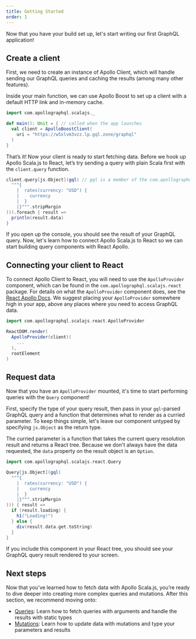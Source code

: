 ```yaml
---
title: Getting Started
order: 1
---
```


Now that you have your build set up, let's start writing our first GraphQL application! 

## Create a client
First, we need to create an instance of Apollo Client, which will handle sending our GraphQL queries and caching the results (among many other features).

Inside your main function, we can use Apollo Boost to set up a client with a default HTTP link and in-memory cache.
```scala
import com.apollographql.scalajs._

def main(): Unit = { // called when the app launches
  val client = ApolloBoostClient(
    uri = "https://w5xlvm3vzz.lp.gql.zone/graphql"
  )
}
```

That’s it! Now your client is ready to start fetching data. Before we hook up Apollo Scala.js to React, let’s try sending a query with plain Scala first with the `client.query` function.

```scala
client.query[js.Object](gql( // gql is a member of the com.apollographql.scalajs package that parses your query
  """{
    |  rates(currency: "USD") {
    |    currency
    |  }
    |}""".stripMargin
))).foreach { result =>
  println(result.data)
}
```

If you open up the console, you should see the result of your GraphQL query. Now, let's learn how to connect Apollo Scala.js to React so we can start building query components with React Apollo.

## Connecting your client to React
To connect Apollo Client to React, you will need to use the `ApolloProvider` component, which can be found in the `com.apollographql.scalajs.react` package. For details on what the `ApolloProvider` component does, see the [React Apollo Docs](https://www.apollographql.com/docs/react/essentials/get-started.html#creating-provider). We suggest placing your `ApolloProvider` somewhere high in your app, above any places where you need to access GraphQL data.

```scala
import com.apollographql.scalajs.react.ApolloProvider

ReactDOM.render(
  ApolloProvider(client)(
    ...
  ),
  rootElement
)
```

## Request data
Now that you have an `ApolloProvider` mounted, it's time to start performing queries with the `Query` component!

First, specify the type of your query result, then pass in your `gql`-parsed GraphQL query and a function that determines what to render as a curried parameter. To keep things simple, let's leave our component untyped by specifying `js.Object` as the return type.

The curried parameter is a function that takes the current query resolution result and returns a React tree. Because we don't always have the data requested, the `data` property on the result object is an `Option`.

```scala
import com.apollographql.scalajs.react.Query

Query[js.Object](gql(
  """{
    |  rates(currency: "USD") {
    |    currency
    |  }
    |}""".stripMargin
))) { result =>
  if (result.loading) {
    h1("Loading!")
  } else {
    div(result.data.get.toString)
  }
}
```

If you include this component in your React tree, you should see your GraphQL query result rendered to your screen.

## Next steps
Now that you’ve learned how to fetch data with Apollo Scala.js, you’re ready to dive deeper into creating more complex queries and mutations. After this section, we recommend moving onto:
+ [Queries](/essentials/queries.html): Learn how to fetch queries with arguments and handle the results with static types
+ [Mutations](/essentials/mutations.html): Learn how to update data with mutations and type your parameters and results